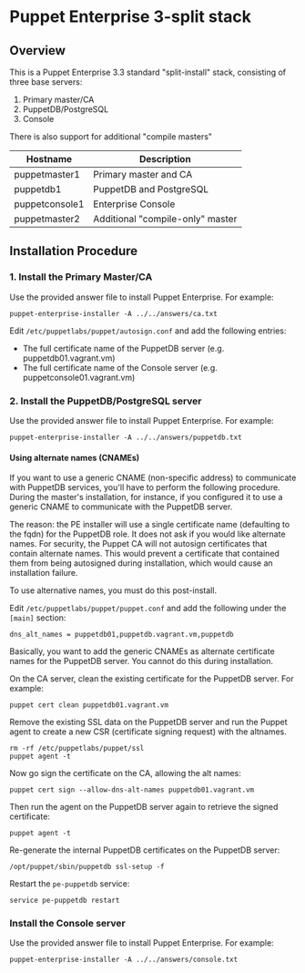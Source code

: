 # Puppet Enterprise 3-split stack

## Overview

This is a Puppet Enterprise 3.3 standard "split-install" stack, consisting of
three base servers:

1. Primary master/CA
2. PuppetDB/PostgreSQL
3. Console

There is also support for additional "compile masters"

| Hostname       | Description                      |
| -------------- | -------------------------------- |
| puppetmaster1  | Primary master and CA            |
| puppetdb1      | PuppetDB and PostgreSQL          |
| puppetconsole1 | Enterprise Console               |
| puppetmaster2  | Additional "compile-only" master |


## Installation Procedure

### 1. Install the Primary Master/CA

Use the provided answer file to install Puppet Enterprise.  For example:

```shell
puppet-enterprise-installer -A ../../answers/ca.txt
```

Edit `/etc/puppetlabs/puppet/autosign.conf` and add the following entries:

* The full certificate name of the PuppetDB server (e.g. puppetdb01.vagrant.vm)
* The full certificate name of the Console server (e.g. puppetconsole01.vagrant.vm)

### 2. Install the PuppetDB/PostgreSQL server

Use the provided answer file to install Puppet Enterprise.  For example:

```shell
puppet-enterprise-installer -A ../../answers/puppetdb.txt
```

#### Using alternate names (CNAMEs)

If you want to use a generic CNAME (non-specific address) to communicate with
PuppetDB services, you'll have to perform the following procedure.  During the
master's installation, for instance, if you configured it to use a generic
CNAME to communicate with the PuppetDB server.

The reason: the PE installer will use a single certificate name (defaulting to
the fqdn) for the PuppetDB role.  It does not ask if you would like alternate
names.  For security, the Puppet CA will not autosign certificates that contain
alternate names.  This would prevent a certificate that contained them from
being autosigned during installation, which would cause an installation failure.

To use alternative names, you must do this post-install.


Edit `/etc/puppetlabs/puppet/puppet.conf` and add the following under the
`[main]` section:

```
dns_alt_names = puppetdb01,puppetdb.vagrant.vm,puppetdb
```

Basically, you want to add the generic CNAMEs as alternate certificate names for
the PuppetDB server.  You cannot do this during installation.

On the CA server, clean the existing certificate for the PuppetDB server.  For
example:

```shell
puppet cert clean puppetdb01.vagrant.vm
```

Remove the existing SSL data on the PuppetDB server and run the Puppet agent
to create a new CSR (certificate signing request) with the altnames.

```shell
rm -rf /etc/puppetlabs/puppet/ssl
puppet agent -t
```

Now go sign the certificate on the CA, allowing the alt names:

```shell
puppet cert sign --allow-dns-alt-names puppetdb01.vagrant.vm
```

Then run the agent on the PuppetDB server again to retrieve the signed certificate:

```shell
puppet agent -t
```

Re-generate the internal PuppetDB certificates on the PuppetDB server:

```shell
/opt/puppet/sbin/puppetdb ssl-setup -f
```

Restart the `pe-puppetdb` service:

```shell
service pe-puppetdb restart
```

### Install the Console server

Use the provided answer file to install Puppet Enterprise.  For example:

```shell
puppet-enterprise-installer -A ../../answers/console.txt
```

